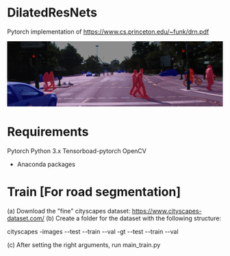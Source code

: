 # DilatedResNets
Pytorch implementation of https://www.cs.princeton.edu/~funk/drn.pdf


![Alt text](blend103.png "Road segmentation")

# Requirements
Pytorch
Python 3.x
Tensorboad-pytorch
OpenCV
+ Anaconda packages

# Train [For road segmentation]

(a) Download the "fine" cityscapes dataset: https://www.cityscapes-dataset.com/
(b) Create a folder for the dataset with the following structure:

cityscapes
-images
--test
--train
--val
-gt
--test
--train
--val

(c) After setting the right arguments, run main_train.py 
